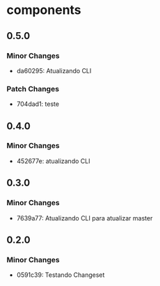 # components

## 0.5.0

### Minor Changes

- da60295: Atualizando CLI

### Patch Changes

- 704dad1: teste

## 0.4.0

### Minor Changes

- 452677e: atualizando CLI

## 0.3.0

### Minor Changes

- 7639a77: Atualizando CLI para atualizar master

## 0.2.0

### Minor Changes

- 0591c39: Testando Changeset
